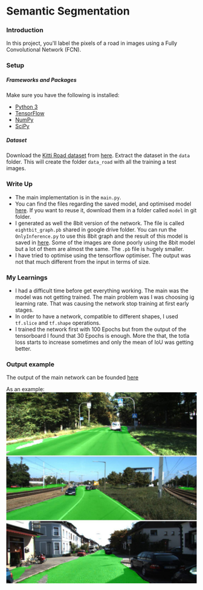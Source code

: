 # Semantic Segmentation
### Introduction
In this project, you'll label the pixels of a road in images using a Fully Convolutional Network (FCN).

[//]: # (Image References)
[image1]: ./cover.jpg "Segmentation"

### Setup
##### Frameworks and Packages
Make sure you have the following is installed:
 - [Python 3](https://www.python.org/)
 - [TensorFlow](https://www.tensorflow.org/)
 - [NumPy](http://www.numpy.org/)
 - [SciPy](https://www.scipy.org/)
##### Dataset
Download the [Kitti Road dataset](http://www.cvlibs.net/datasets/kitti/eval_road.php) from [here](http://www.cvlibs.net/download.php?file=data_road.zip).  Extract the dataset in the `data` folder.  This will create the folder `data_road` with all the training a test images.

### Write Up
* The main implementation is in the `main.py`.
* You can find the files regarding the saved model, and optimised model [here](https://drive.google.com/drive/folders/0Bxx8osZ5EmIiNFY1cTZZQVRmSDg?usp=sharing). If you want to reuse it, download them in a folder called `model` in git folder.
* I generated as well the 8bit version of the network. The file is called `eightbit_graph.pb` shared in google drive folder. You can run the `OnlyInference.py` to use this 8bit graph and the result of this model is saved in [here](https://github.com/yosoufe/CarND-Semantic-Segmentation/tree/master/run2). Some of the images are done poorly using the 8bit model but a lot of them are almost the same. The `.pb` file is hugely smaller.
* I have tried to optimise using the tensorflow optimiser. The output was not that much different from the input in terms of size.

### My Learnings
* I had a difficult time before get everything working. The main was the model was not getting trained. The main problem was I was choosing ig learning rate. That was causing the network stop training at first early stages.
* In order to have a network, compatible to different shapes, I used `tf.slice` and `tf.shape` operations.
* I trained the network first with 100 Epochs but from the output of the tensorboard I found that 30 Epochs is enough. More the that, the totla loss starts to increase sometimes and only the mean of IoU was getting better.

### Output example
The output of the main network can be founded [here](https://github.com/yosoufe/CarND-Semantic-Segmentation/tree/master/runs/30Epochs)

As an example:
![alt text][image1]
